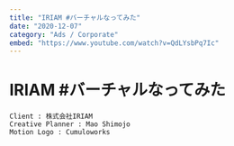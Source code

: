 ```yaml
---
title: "IRIAM #バーチャルなってみた"
date: "2020-12-07"
category: "Ads / Corporate"
embed: "https://www.youtube.com/watch?v=QdLYsbPq7Ic"
---
```


# IRIAM #バーチャルなってみた


```plaintext
Client : 株式会社IRIAM
Creative Planner : Mao Shimojo
Motion Logo : Cumuloworks
```
